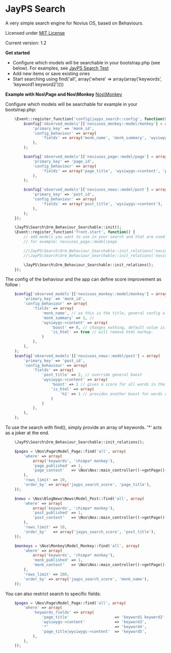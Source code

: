 JayPS Search
======

A very simple search engine for Novius OS, based on Behaviours.

Licensed under [MIT License](http://opensource.org/licenses/MIT)

Current version: 1.2

**Get started**

* Configure which models will be searchable in your bootstrap.php (see below).
 For examples, see [JayPS Search Test](https://github.com/jay3/jayps_search_test)
* Add new items or save existing ones
* Start searching using find('all', array('where' => array(array('keywords', 'keyword1 keyword2'))))

**Example with Nos\Page and Nos\Monkey**
[Nos\Monkey](https://github.com/novius-os/noviusos_monkey)

Configure which models will be searchable for example in your bootstrap.php:
```php
    \Event::register_function('config|jayps_search::config', function(&$config) {
        $config['observed_models']['noviusos_monkey::model/monkey'] = array(
            'primary_key' => 'monk_id',
            'config_behaviour' => array(
                'fields' => array('monk_name', 'monk_summary', 'wysiwygs->content'),
            ),
        );

        $config['observed_models']['noviusos_page::model/page'] = array(
            'primary_key' => 'page_id',
            'config_behaviour' => array(
                'fields' => array('page_title', 'wysiwygs->content', 'page_meta_title', 'page_meta_description', 'page_meta_keywords'),
            ),
        );

        $config['observed_models']['noviusos_news::model/post'] = array(
            'primary_key' => 'post_id',
            'config_behaviour' => array(
                'fields' => array('post_title', 'wysiwygs->content'),
            ),
        );
    });

    \JayPS\Search\Orm_Behaviour_Searchable::init();
    \Event::register_function('front.start', function() {
        // add models you want to use in your search and that are used in your template before your search enhancer
        // for example: noviusos_page::model/page

        //\JayPS\Search\Orm_Behaviour_Searchable::init_relations('noviusos_page::model/page');
        //\JayPS\Search\Orm_Behaviour_Searchable::init_relations('noviusos_news::model/post');

        \JayPS\Search\Orm_Behaviour_Searchable::init_relations();
    });
```

The config of the behaviour and the app can define score improvement as follow :

```php
    $config['observed_models']['noviusos_monkey::model/monkey'] = array(
        'primary_key' => 'monk_id',
        'config_behaviour' => array(
            'fields' => array(
                'monk_name', // as this is the title, general config already defines a boost
                'monk_summary' => 1, //
                'wysiwygs->content' => array(
                    'boost' => 0, // changes nothing, default value is 0
                    'is_html' => true // will remove html markup.
                )
            ),
        ),
    );
    $config['observed_models']['noviusos_news::model/post'] = array(
        'primary_key' => 'post_id',
        'config_behaviour' => array(
            'fields' => array(
                'post_title' => 2, // override general boost
                'wysiwygs->content' => array(
                    'boost' => 1 // gives a score for all words in the content, regardless of their nature
                    'is_html' => array(
                        'h1' => 1 // provides another boost for words un h1 markup
                    )
                )
            ),
        ),
    );
```

To use the search with find(), simply provide an array of keywords. '*' acts as a joker at the end.
```php
    \JayPS\Search\Orm_Behaviour_Searchable::init_relations();

    $pages = \Nos\Page\Model_Page::find('all', array(
        'where' => array(
            array('keywords', 'chimpa* monkey'),
            'page_published' => 1,
            'page_context'   => \Nos\Nos::main_controller()->getPage()->page_context,
        ),
        'rows_limit' => 10,
        'order_by' => array('jayps_search_score', 'page_title'),
    ));

    $news = \Nos\BlogNews\News\Model_Post::find('all', array(
        'where' => array(
            array('keywords', 'chimpa* monkey'),
            'post_published' => 1,
            'post_context'   => \Nos\Nos::main_controller()->getPage()->page_context,
        ),
        'rows_limit' => 10,
        'order_by'   => array('jayps_search_score', 'post_title'),
    ));

    $monkeys = \Nos\Monkey\Model_Monkey::find('all', array(
        'where' => array(
            array('keywords', 'chimpa* monkey'),
            'monk_published' => 1,
            'monk_context'   => \Nos\Nos::main_controller()->getPage()->page_context,
        ),
        'rows_limit' => 200,
        'order_by' => array('jayps_search_score', 'monk_name'),
    ));
```
You can also restrict search to specific fields:
```php
    $pages = \Nos\Page\Model_Page::find('all', array(
        'where' => array(
            'keywords_fields' => array(
                'page_title'                    => 'keyword1 keyword2', // keyword1 and keyword2 must appear in title
                'wysiwygs->content'             => 'keyword3',          // keyword3 must appear in description
                '*'                             => 'keyword4',          // keyword4 must appear anywhere
                'page_title|wysiwygs->content'  => 'keyword5',          // keyword5 must appear in title OR description
            ),
        ),
    ));
```
